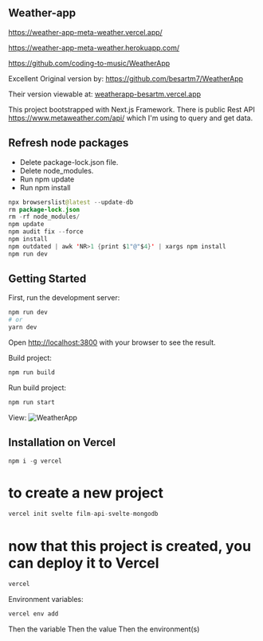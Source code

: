 ## Weather-app

https://weather-app-meta-weather.vercel.app/

https://weather-app-meta-weather.herokuapp.com/

https://github.com/coding-to-music/WeatherApp

Excellent Original version by: https://github.com/besartm7/WeatherApp

Their version viewable at: [weatherapp-besartm.vercel.app](https://weatherapp-besartm.vercel.app/)

This project bootstrapped with Next.js Framework.
There is public Rest API https://www.metaweather.com/api/ which I'm using to query and get data.

## Refresh node packages

- Delete package-lock.json file.
- Delete node_modules.
- Run npm update
- Run npm install

```java
npx browserslist@latest --update-db
rm package-lock.json
rm -rf node_modules/
npm update
npm audit fix --force
npm install
npm outdated | awk 'NR>1 {print $1"@"$4}' | xargs npm install
npm run dev
```

## Getting Started

First, run the development server:

```bash
npm run dev
# or
yarn dev
```

Open [http://localhost:3800](http://localhost:3800) with your browser to see the result.

Build project:

```bash
npm run build
```

Run build project:

```java
npm run start
```

View:
![WeatherApp](https://i.pinimg.com/originals/7c/8f/8d/7c8f8d6c1d31299983169c717250ee9c.png "WeatherApp")

## Installation on Vercel

```java
npm i -g vercel
```

# to create a new project

```java
vercel init svelte film-api-svelte-mongodb
```

# now that this project is created, you can deploy it to Vercel

```java
vercel
```

Environment variables:

```java
vercel env add
```

Then the variable
Then the value
Then the environment(s)
